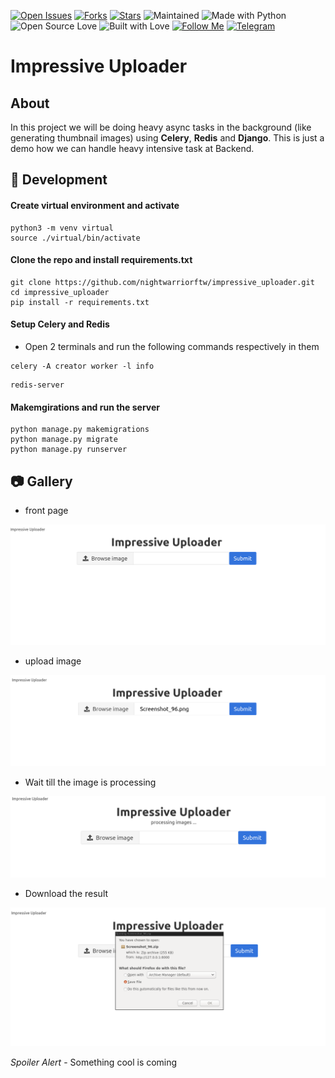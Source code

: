 [![Open Issues](https://img.shields.io/github/issues/nightwarriorftw/impressive_uploader?style=for-the-badge&logo=github)](https://github.com/nightwarriorftw/impressive_uploader/issues) [![Forks](https://img.shields.io/github/forks/nightwarriorftw/impressive_uploader?style=for-the-badge&logo=github)](https://github.com/nightwarriorftw/impressive_uploader/network/members) [![Stars](https://img.shields.io/github/stars/nightwarriorftw/impressive_uploader?style=for-the-badge&logo=reverbnation)](https://github.com/nightwarriorftw/impressive_uploader/stargazers) ![Maintained](https://img.shields.io/maintenance/yes/2020?style=for-the-badge&logo=github) ![Made with Python](https://img.shields.io/badge/Made%20with-Python-blueviolet?style=for-the-badge&logo=python)![Open Source Love](https://img.shields.io/badge/Open%20Source-%E2%99%A5-red?style=for-the-badge&logo=open-source-initiative) ![Built with Love](https://img.shields.io/badge/Built%20With-%E2%99%A5-critical?style=for-the-badge&logo=ko-fi) [![Follow Me](https://img.shields.io/twitter/follow/nightwarriorftw?color=blue&label=Follow%20%40nightwarriorftw&logo=twitter&style=for-the-badge)](https://twitter.com/intent/follow?screen_name=nightwarriorftw) [![Telegram](https://img.shields.io/badge/Telegram-Chat-informational?style=for-the-badge&logo=telegram)](https://telegram.me/nightwarriorftw)

# Impressive Uploader

## About

In this project we will be doing heavy async tasks in the background (like generating thumbnail images) using **Celery**, **Redis** and **Django**. This is just a demo how we can handle heavy intensive task at Backend.

## :wrench: Development

#### Create virtual environment and activate

```
python3 -m venv virtual
source ./virtual/bin/activate
```

#### Clone the repo and install requirements.txt

```
git clone https://github.com/nightwarriorftw/impressive_uploader.git
cd impressive_uploader
pip install -r requirements.txt
```

#### Setup Celery and Redis

- Open 2 terminals and run the following commands respectively in them

```
celery -A creator worker -l info
```

```
redis-server
```

#### Makemgirations and run the server

```
python manage.py makemigrations
python manage.py migrate
python manage.py runserver
```

## :camera: Gallery

- front page

![front_page](./public/front_page.png)

- upload image

![upload_image](./public/upload_image.png)

- Wait till the image is processing

![processing](./public/processing.png)

- Download the result

![Download](./public/zip.png)

_Spoiler Alert_ - Something cool is coming
